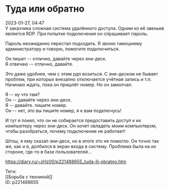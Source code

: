 Туда или обратно
=================

   
 2023-01-27, 04:47   
  У заказчика сложная система удалённого доступа. Одним из её звеньев является RDP. При попытке подключения он спрашивает пароль.   
   
 Пароль неожиданно перестал подходить. Я звоню тамошнему администратору и говорю, помогите подключиться.   
   
 Он пишет -- отлично, давайте через эни-деск.   
 Я отвечаю -- отлично, давайте.   
   
 Это даже удобнее, чем с этим рдп возиться. С эни-деском не бывает проблем, при которых внезапно отключается учётная запись и т.п. Начинаю ждать, пока он пришлёт номер. Но он замолчал.   
   
 Я -- ну что там?   
 Он -- давайте через эни-деск.   
 Я -- давайте. пишите номер.   
 Он -- нет, это вы пишите номер, я к вам подключусь!   
   
 И тут я понял, что он не собирается предоставить доступ к их компьютеру через эни-деск. Он хочет овладеть моим компьютером, чтобы разобраться, почему подключение не работает!   
   
 Штош, я ему сказал эни-деск, но в итоге это не помогло. Он точно так же, как и я, долбился в экран входа в систему. Проблема была на их стороне, где-то в базе пользователей...   
    
 <https://diary.ru/~zHz00/p221488655_tuda-ili-obratno.htm>   
   
 Теги:   
 [[Борьба с техникой]]   
 ID: p221488655